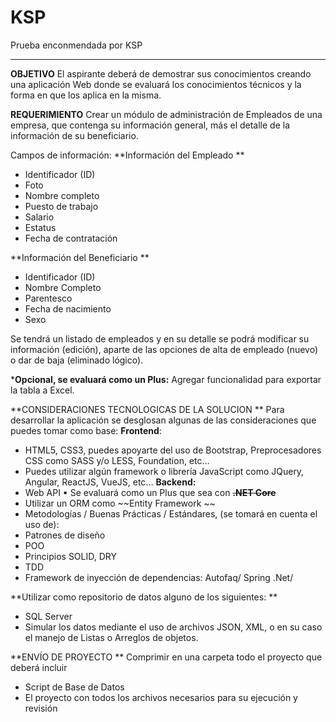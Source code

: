 # KSP
Prueba enconmendada por KSP



------------

**OBJETIVO** 
El aspirante deberá de demostrar sus conocimientos creando una aplicación Web donde se evaluará los conocimientos técnicos y la forma en que los aplica en la misma. 

**REQUERIMIENTO** 
Crear un módulo de administración de Empleados de una empresa, que contenga su información general, más el detalle de la información de su beneficiario. 

Campos de información: 
**Información del Empleado **
- Identificador (ID) 
- Foto 
- Nombre completo 
- Puesto de trabajo 
- Salario 
- Estatus 
- Fecha de contratación 

**Información del Beneficiario **
- Identificador (ID) 
- Nombre Completo 
- Parentesco 
- Fecha de nacimiento 
- Sexo 

Se tendrá un listado de empleados y en su detalle se podrá modificar su información (edición), aparte de las opciones de alta de empleado (nuevo) o dar de baja (eliminado lógico). 

***Opcional, se evaluará como un Plus:** Agregar funcionalidad para exportar la tabla a Excel. 

**CONSIDERACIONES TECNOLOGICAS DE LA SOLUCION **
Para desarrollar la aplicación se desglosan algunas de las consideraciones que puedes tomar como 
base: 
 **Frontend**: 
- HTML5, CSS3, puedes apoyarte del uso de Bootstrap, Preprocesadores CSS como 
SASS y/o LESS, Foundation, etc… 
- Puedes utilizar algún framework o librería JavaScript como JQuery, Angular, 
ReactJS, VueJS, etc... 
**Backend:** 
- Web API 
▪ Se evaluará como un Plus que sea con ~~**.NET Core**~~ 
- Utilizar un ORM como ~~Entity Framework ~~
- Metodologías / Buenas Prácticas / Estándares, (se tomará en cuenta el uso de): 
- Patrones de diseño 
- POO 
- Principios SOLID, DRY 
- TDD 
- Framework de inyección de dependencias: Autofaq/ Spring .Net/ 

**Utilizar como repositorio de datos alguno de los siguientes: **
- SQL Server 
- Simular los datos mediante el uso de archivos JSON, XML, o en su caso el manejo de Listas o Arreglos de objetos. 


**ENVÍO DE PROYECTO **
Comprimir en una carpeta todo el proyecto que deberá incluir 
- Script de Base de Datos 
- El proyecto con todos los archivos necesarios para su ejecución y revisión